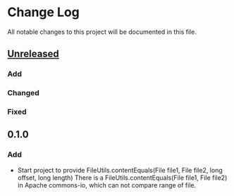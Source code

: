 # Change Log
All notable changes to this project will be documented in this file.

## [Unreleased]
### Add

### Changed

### Fixed

## 0.1.0
### Add
- Start project to provide FileUtils.contentEquals(File file1, File file2, long offset, long length)
  There is a FileUtils.contentEquals(File file1, File file2) in Apache commons-io,
  which can not compare range of file.

[Unreleased]: https://github.com/miurahr/ioutil-java/compare/v0.1.0...HEAD
